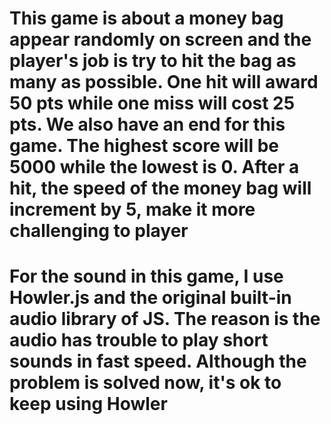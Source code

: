 # This game is about a money bag appear randomly on screen and the player's job is try to hit the bag as many as possible. One hit will award 50 pts while one miss will cost 25 pts. We also have an end for this game. The highest score will be 5000 while the lowest is 0. After a hit, the speed of the money bag will increment by 5, make it more challenging to player
# For the sound in this game, I use Howler.js and the original built-in audio library of JS. The reason is the audio has trouble to play short sounds in fast speed. Although the problem is solved now, it's ok to keep using Howler 
